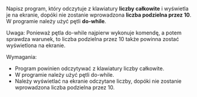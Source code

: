 Napisz program, który odczytuje z klawiatury **liczby całkowite** i wyświetla je na ekranie,
dopóki nie zostanie wprowadzona **liczba podzielna przez 10**. W programie należy użyć pętli **do-while**.

Uwaga:
Ponieważ pętla do-while najpierw wykonuje komendę, a potem sprawdza warunek,
to liczba podzielna przez 10 także powinna zostać wyświetlona na ekranie.

Wymagania:

- Program powinien odczytywać z klawiatury liczby całkowite.
- W programie należy użyć pętli do-while.
- Należy wyświetlać na ekranie odczytane liczby, dopóki nie zostanie wprowadzona liczba podzielna przez 10.